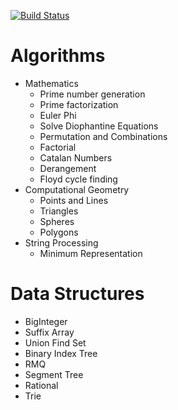[![Build Status](https://travis-ci.org/Ra1nWarden/Algorithms_And_Data_Structures.svg?branch=master)](https://travis-ci.org/Ra1nWarden/Algorithms_And_Data_Structures)
# Algorithms
- Mathematics
  - Prime number generation
  - Prime factorization
  - Euler Phi 
  - Solve Diophantine Equations
  - Permutation and Combinations
  - Factorial
  - Catalan Numbers
  - Derangement
  - Floyd cycle finding
- Computational Geometry
  - Points and Lines
  - Triangles
  - Spheres
  - Polygons
- String Processing
  - Minimum Representation

# Data Structures
- BigInteger
- Suffix Array
- Union Find Set
- Binary Index Tree
- RMQ
- Segment Tree
- Rational
- Trie
